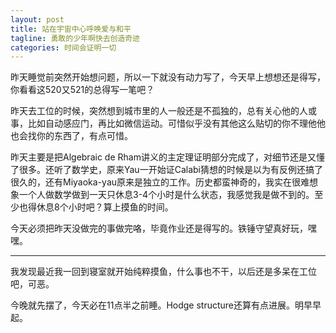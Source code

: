 ```yaml
---
layout: post
title: 站在宇宙中心呼唤爱与和平
tagline: 勇敢的少年啊快去创造奇迹
categories: 时间会证明一切
---
```


昨天睡觉前突然开始想问题，所以一下就没有动力写了，今天早上想想还是得写，你看看这520又521的总得写一笔吧？

昨天去工位的时候，突然想到城市里的人一般还是不孤独的，总有关心他的人或事，比如自动感应门，再比如微信运动。可惜似乎没有其他这么贴切的你不理他他也会找你的东西了，有点可惜。

昨天主要是把Algebraic de Rham讲义的主定理证明部分完成了，对细节还是又懂了很多。还听了数学史，原来Yau一开始证Calabi猜想的时候是以为有反例还搞了很久的，还有Miyaoka-yau原来是独立的工作。历史都蛮神奇的，我实在很难想象一个人做数学做到一天只休息3-4个小时是什么状态，我感觉我是做不到的。至少也得休息8个小时吧？算上摸鱼的时间。

今天必须把昨天没做完的事做完咯，毕竟作业还是得写的。铁锤守望真好玩，嘿嘿。

***

我发现最近我一回到寝室就开始纯粹摸鱼，什么事也不干，以后还是多呆在工位吧，可恶。

今晚就先摆了，今天必在11点半之前睡。Hodge structure还算有点进展。明早早起。